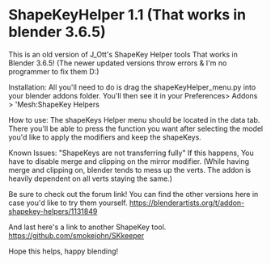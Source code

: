 # ShapeKeyHelper 1.1 (That works in blender 3.6.5)
This is an old version of J_Ott's ShapeKey Helper tools That works in Blender 3.6.5!
(The newer updated versions throw errors & I'm no programmer to fix them D:)

Installation: All you'll need to do is drag the shapeKeyHelper_menu.py into your blender addons folder. 
You'll then see it in your Preferences> Addons > 'Mesh:ShapeKey Helpers

How to use: The shapeKeys Helper menu should be located in the data tab. There you'll be able to press the function you
want after selecting the model you'd like to apply the modifiers and keep the shapeKeys. 

Known Issues: "ShapeKeys are not transferring fully" If this happens, You have to disable merge and clipping on the mirror modifier.
(While having merge and clipping on, blender tends to mess up the verts. The addon is heavily dependent on all verts staying the same.) 

Be sure to check out the forum link! You can find the other versions here in case you'd like to try them yourself.
https://blenderartists.org/t/addon-shapekey-helpers/1131849

And last here's a link to another ShapeKey tool.
https://github.com/smokejohn/SKkeeper

Hope this helps, happy blending! 


